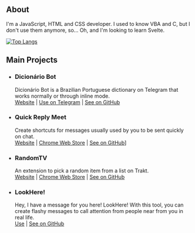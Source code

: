 ## About
I'm a JavaScript, HTML and CSS developer. I used to know VBA and C, but I don't use them anymore, so... Oh, and I'm looking to learn Svelte.


[![Top Langs](https://github-readme-stats.vercel.app/api/top-langs/?username=enzon19&layout=compact)](https://github.com/anuraghazra/github-readme-stats)

## Main Projects
- ### Dicionário Bot
  Dicionário Bot is a Brazilian Portuguese dictionary on Telegram that works normally or through inline mode.<br>
  [Website](https://dicionariobot.enzon19.com/) | [Use on Telegram](https://t.me/dicionariobot) | [See on GitHub](https://github.com/enzon19/dicionariobot)
- ### Quick Reply Meet
  Create shortcuts for messages usually used by you to be sent quickly on chat.<br>
  [Website](https://quickreplymeet.enzon19.com/) | [Chrome Web Store](https://chrome.google.com/webstore/detail/quick-reply-meet/dodpcgfhomjldnenagdibjcoofheocfc) | [See on GitHub](https://github.com/enzon19/quick-reply-meet)]
- ### RandomTV
  An extension to pick a random item from a list on Trakt.<br>
  [Website](https://randomtv.enzon19.com/) | [Chrome Web Store](https://chrome.google.com/webstore/detail/randomtv-for-trakt/pfpgceagljbjijjfbhafopadmhdifoaa) | [See on GitHub](https://github.com/enzon19/lookhere)
- ### LookHere!
  Hey, I have a message for you here! LookHere! With this tool, you can create flashy messages to call attention from people near from you in real life.<br>
  [Use](https://lookhere.enzon19.com/) | [See on GitHub](https://github.com/enzon19/lookhere)
